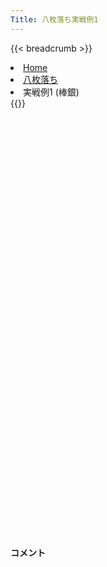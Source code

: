 ```yaml
---
Title: 八枚落ち実戦例1
---
```

{{< breadcrumb >}}
  <li class="breadcrumb-item"><a href="/shogi-beginners/">Home</a></li>
  <li class="breadcrumb-item"><a href="/shogi-beginners/8mai/">八枚落ち</a></li>
  <li class="breadcrumb-item active" aria-current="page">実戦例1 (棒銀)</li>
{{</ breadcrumb >}}
<div class="row pt-3">
  <div class="col-lg-1"></div>
  <div class="col-sm" tabindex="-1">
    <script id="example-kif" type="text/plain">
手合割：八枚落ち
下手：下手
上手：上手
手数----指手---------消費時間--
*<ruby>棒銀<rt>ぼうぎん</rt></ruby>の<ruby>勝<rt>か</rt></ruby>ち<ruby>方<rt>かた</rt></ruby>をおぼえましょう。
*<div class="text-center"><img class="img-fluid pt-3 w-50" src="/shogi-beginners/img/cat7.webp"></div>
   1 ７二金(61)
   2 ７六歩(77)
   3 ３二金(41)
   4 ２六歩(27)
   5 ８四歩(83)
   6 ２五歩(26)
   7 ８三金(72)
   8 ３八銀(39)
 *<ruby>飛車<rt>ひしゃ</rt></ruby><ruby>先<rt>さき</rt></ruby>の<ruby>歩交換<rt>ふこうかん</rt></ruby>より、<ruby>銀<rt>ぎん</rt></ruby>を<ruby>前<rt>まえ</rt></ruby>に<ruby>出<rt>だ</rt></ruby>していくほうがいいです。
   9 ６二玉(51)
  10 ２七銀(38)
  11 ８二金(83)
  12 ３六銀(27)
  13 ７二玉(62)
  14 ３五銀(36)
*まずはここまでの<ruby>手順<rt>てじゅん</rt></ruby>をおぼえましょう。
  15 ８三玉(72)
  16 ２四歩(25)
  17 同　歩(23)
  18 同　銀(35)
*<ruby>次<rt>つぎ</rt></ruby>に☗<ruby>３三<rt>さんさん</rt></ruby><ruby>銀成<rt>ぎんなり</rt></ruby>をねらっています。
  19 ４四歩(43)
*<ruby>上手<rt>うわて</rt></ruby>は２<ruby>筋<rt>すじ</rt></ruby>が<ruby>受<rt>う</rt></ruby>からないので<ruby>色々<rt>いろいろ</rt></ruby>な<ruby>手<rt>て</rt></ruby>をくりだしてきます。
  20 同　角(88)
*<ruby>平凡<rt>へいぼん</rt></ruby>に☗<ruby>同角<rt>どうかく</rt></ruby>が<ruby>正解<rt>せいかい</rt></ruby>です。
  21 ４三金(32)
  22 ８八角(44)
  23 ８五歩(84)
*<ruby>問題<rt>もんだい</rt></ruby>: <ruby>次<rt>つぎ</rt></ruby>の<ruby>手<rt>て</rt></ruby>を<ruby>考<rt>かんが</rt></ruby>えてみましょう。
*<div><img class="img-fluid" src="/shogi-beginners/img/cat2.webp"></div>
  24 ３三銀成(24)
*<ruby>角<rt>かく</rt></ruby>の<ruby>利<rt>き</rt></ruby>きをいかしたこの<ruby>手<rt>て</rt></ruby>が<ruby>重要<rt>じゅうよう</rt></ruby>です。
  25 ５四金(43)
  26 ４三成銀(33)
*<ruby>飛車<rt>ひしゃ</rt></ruby>はいつでも<ruby>成<rt>な</rt></ruby>れるので<ruby>成銀<rt>なりぎん</rt></ruby>を<ruby>先<rt>さき</rt></ruby>に<ruby>動<rt>うご</rt></ruby>かします。いつでも<ruby>角<rt>かく</rt></ruby>を<ruby>成<rt>な</rt></ruby>れるようにしておきます。
  27 ８六歩(85)
*<ruby>問題<rt>もんだい</rt></ruby>: <ruby>次<rt>つぎ</rt></ruby>の<ruby>手<rt>て</rt></ruby>を<ruby>考<rt>かんが</rt></ruby>えてみましょう。
*<div><img class="img-fluid" src="/shogi-beginners/img/cat2.webp"></div>
  28 同　歩(87)
*このような<ruby>攻<rt>せ</rt></ruby>めはかならず☗<ruby>同歩<rt>どうふ</rt></ruby>と<ruby>応<rt>おう</rt></ruby>じましょう。と<ruby>金<rt>きん</rt></ruby>ができると<ruby>大変<rt>たいへん</rt></ruby>です。
  29 ６五金(54)
  30 ３三角成(88)
  31 ５四歩(53)
  32 ２二飛成(28)
*<ruby>手<rt>て</rt></ruby>が<ruby>広<rt>ひろ</rt></ruby>いですが、<ruby>少<rt>すこ</rt></ruby>しずつ<ruby>駒<rt>こま</rt></ruby>を<ruby>寄<rt>よ</rt></ruby>せていけばいいです。
  33 ７六金(65)
  34 ５一馬(33)
*<ruby>次<rt>つぎ</rt></ruby>に☗<ruby>６一馬<rt>ろくいちうま</rt></ruby>をねらっています。
  35 ８一金(82)
  36 ２五龍(22)
*<ruby>次<rt>つぎ</rt></ruby>に☗<ruby>８五<rt>はちごー</rt></ruby><ruby>龍<rt>りゅう</rt></ruby>をねらっています。
  37 ６七金(76)
*<ruby>問題<rt>もんだい</rt></ruby>: <ruby>次<rt>つぎ</rt></ruby>の<ruby>手<rt>て</rt></ruby>を<ruby>考<rt>かんが</rt></ruby>えてみましょう。
*<div><img class="img-fluid" src="/shogi-beginners/img/cat2.webp"></div>
  38 ７五龍(25)
*<ruby>次<rt>つぎ</rt></ruby>に☗<ruby>７三馬<rt>ななさんうま</rt></ruby>をねらうのがいいです。<ruby>龍<rt>りゅう</rt></ruby>と<ruby>馬<rt>うま</rt></ruby>を<ruby>使<rt>つか</rt></ruby>って<ruby>少<rt>すこ</rt></ruby>しずつ<ruby>攻<rt>せ</rt></ruby>めましょう。
  39 ９二玉(83)
  40 ７三馬(51)
*ここまでくればあと<ruby>少<rt>すこ</rt></ruby>しです。
  41 ７一歩打
*<ruby>問題<rt>もんだい</rt></ruby>: <ruby>次<rt>つぎ</rt></ruby>の<ruby>手<rt>て</rt></ruby>を<ruby>考<rt>かんが</rt></ruby>えてみましょう。
*<div><img class="img-fluid" src="/shogi-beginners/img/cat2.webp"></div>
  42 ８五歩(86)
*<ruby>龍<rt>りゅう</rt></ruby>と<ruby>馬<rt>うま</rt></ruby>だけでは<ruby>攻<rt>せ</rt></ruby>めが<ruby>弱<rt>よわ</rt></ruby>いので、と<ruby>金<rt>きん</rt></ruby>を<ruby>作<rt>つく</rt></ruby>りにいくのがいいです。
  43 ７二歩(71)
  44 ７四馬(73)
  45 ９一玉(92)
  46 ５六馬(74)
*☗<ruby>８四<rt>はちよん</rt></ruby><ruby>歩<rt>ふ</rt></ruby>から<ruby>勝<rt>か</rt></ruby>ちにいってもいいですが、<ruby>金<rt>きん</rt></ruby>をタダで<ruby>取<rt>と</rt></ruby>ってしまえば<ruby>必勝<rt>ひっしょう</rt></ruby>です。
  47 ６四歩(63)
  48 ６七馬(56)
  49 ６五歩(64)
  50 ８四歩(85)
  51 ４八歩打
  52 同　金(49)
  53 ８二玉(91)
*<ruby>問題<rt>もんだい</rt></ruby>: <ruby>次<rt>つぎ</rt></ruby>の<ruby>手<rt>て</rt></ruby>を<ruby>考<rt>かんが</rt></ruby>えてみましょう。
*<div><img class="img-fluid" src="/shogi-beginners/img/cat2.webp"></div>
  54 ７四龍(75)
*<ruby>次<rt>つぎ</rt></ruby>にと<ruby>金<rt>きん</rt></ruby><ruby>作<rt>つく</rt></ruby>りをねらうのがいい<ruby>手<rt>て</rt></ruby>です。
  55 ９一玉(82)
  56 ８三歩成(84)
  57 ８二歩打
  58 ７二と(83)
  59 １四歩(13)
  60 ８一と(72)
  61 同　玉(91)
  62 ７二金打
  63 ９二玉(81)
  64 ７三龍(74)
  65 １五歩(14)
  66 ８二金(72)
  67 投了
*<a href="/shogi-beginners/8mai/example2/">
*<ruby>次<rt>つぎ</rt></ruby>の<ruby>棋譜<rt>きふ</rt></ruby>を<ruby>見<rt>み</rt></ruby>よう！
*<div class="text-center"><img class="img-fluid pt-3 w-50" src="/shogi-beginners/img/cat1.webp"></div></a>
まで66手で下手の勝ち
    </script>
    <svg id="example" class="board" xmlns="http://www.w3.org/2000/svg" viewBox="0,0,400,540"></svg>
  </div>
  <div class="col-sm">
    <h4 class="pt-3">コメント</h4>
    <div id="comment"></div>
  </div>
  <div class="col-lg-1"></div>
</div>
